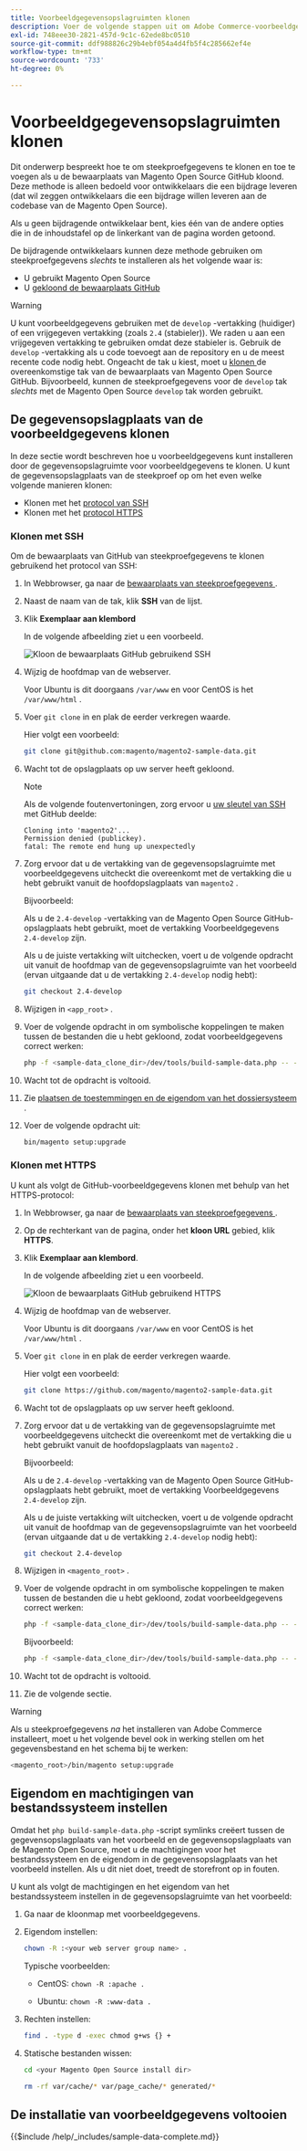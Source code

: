 ```yaml
---
title: Voorbeeldgegevensopslagruimten klonen
description: Voer de volgende stappen uit om Adobe Commerce-voorbeeldgegevens te installeren door Git-opslagplaatsen te klonen.
exl-id: 748eee30-2821-457d-9c1c-62ede8bc0510
source-git-commit: ddf988826c29b4ebf054a4d4fb5f4c285662ef4e
workflow-type: tm+mt
source-wordcount: '733'
ht-degree: 0%

---
```


# Voorbeeldgegevensopslagruimten klonen

Dit onderwerp bespreekt hoe te om steekproefgegevens te klonen en toe te voegen als u de bewaarplaats van Magento Open Source GitHub kloond. Deze methode is alleen bedoeld voor ontwikkelaars die een bijdrage leveren (dat wil zeggen ontwikkelaars die een bijdrage willen leveren aan de codebase van de Magento Open Source).

Als u geen bijdragende ontwikkelaar bent, kies één van de andere opties die in de inhoudstafel op de linkerkant van de pagina worden getoond.

De bijdragende ontwikkelaars kunnen deze methode gebruiken om steekproefgegevens *slechts* te installeren als het volgende waar is:

* U gebruikt Magento Open Source
* U [ gekloond de bewaarplaats GitHub ](https://developer.adobe.com/commerce/contributor/guides/install/clone-repository/)

>[!WARNING]
>
>U kunt voorbeeldgegevens gebruiken met de `develop` -vertakking (huidiger) of een vrijgegeven vertakking (zoals `2.4` (stabieler)). We raden u aan een vrijgegeven vertakking te gebruiken omdat deze stabieler is. Gebruik de `develop` -vertakking als u code toevoegt aan de repository en u de meest recente code nodig hebt. Ongeacht de tak u kiest, moet u [ klonen ](https://developer.adobe.com/commerce/contributor/guides/install/clone-repository/) de overeenkomstige tak van de bewaarplaats van Magento Open Source GitHub. Bijvoorbeeld, kunnen de steekproefgegevens voor de `develop` tak *slechts* met de Magento Open Source `develop` tak worden gebruikt.

## De gegevensopslagplaats van de voorbeeldgegevens klonen

In deze sectie wordt beschreven hoe u voorbeeldgegevens kunt installeren door de gegevensopslagruimte voor voorbeeldgegevens te klonen. U kunt de gegevensopslagplaats van de steekproef op om het even welke volgende manieren klonen:

* Klonen met het [ protocol van SSH ](#clone-with-ssh)
* Klonen met het [ protocol HTTPS ](#clone-with-https)

### Klonen met SSH

Om de bewaarplaats van GitHub van steekproefgegevens te klonen gebruikend het protocol van SSH:

1. In Webbrowser, ga naar de [ bewaarplaats van steekproefgegevens ](https://github.com/magento/magento2-sample-data).
1. Naast de naam van de tak, klik **SSH** van de lijst.
1. Klik **Exemplaar aan klembord**

   In de volgende afbeelding ziet u een voorbeeld.

   ![ Kloon de bewaarplaats GitHub gebruikend SSH ](../../assets/installation/install_mage2_clone-ssh.png)

1. Wijzig de hoofdmap van de webserver.

   Voor Ubuntu is dit doorgaans `/var/www` en voor CentOS is het `/var/www/html` .

1. Voer `git clone` in en plak de eerder verkregen waarde.

   Hier volgt een voorbeeld:

   ```bash
   git clone git@github.com:magento/magento2-sample-data.git
   ```

1. Wacht tot de opslagplaats op uw server heeft gekloond.

   >[!NOTE]
   >
   >Als de volgende foutenvertoningen, zorg ervoor u [ uw sleutel van SSH ](https://docs.github.com/articles/generating-ssh-keys/) met GitHub deelde:<br>

   ```terminal
   Cloning into 'magento2'...
   Permission denied (publickey).
   fatal: The remote end hung up unexpectedly
   ```

1. Zorg ervoor dat u de vertakking van de gegevensopslagruimte met voorbeeldgegevens uitcheckt die overeenkomt met de vertakking die u hebt gebruikt vanuit de hoofdopslagplaats van `magento2` .

   Bijvoorbeeld:

   Als u de `2.4-develop` -vertakking van de Magento Open Source GitHub-opslagplaats hebt gebruikt, moet de vertakking Voorbeeldgegevens `2.4-develop` zijn.

   Als u de juiste vertakking wilt uitchecken, voert u de volgende opdracht uit vanuit de hoofdmap van de gegevensopslagruimte van het voorbeeld (ervan uitgaande dat u de vertakking `2.4-develop` nodig hebt):

   ```bash
   git checkout 2.4-develop
   ```

1. Wijzigen in `<app_root>` .
1. Voer de volgende opdracht in om symbolische koppelingen te maken tussen de bestanden die u hebt gekloond, zodat voorbeeldgegevens correct werken:

   ```bash
   php -f <sample-data_clone_dir>/dev/tools/build-sample-data.php -- --ce-source="<path_to_your_magento_instance>"
   ```

1. Wacht tot de opdracht is voltooid.

1. Zie [ plaatsen de toestemmingen en de eigendom van het dossiersysteem ](#set-file-system-ownership-and-permissions).

1. Voer de volgende opdracht uit:

   ```bash
   bin/magento setup:upgrade
   ```

### Klonen met HTTPS

U kunt als volgt de GitHub-voorbeeldgegevens klonen met behulp van het HTTPS-protocol:

1. In Webbrowser, ga naar de [ bewaarplaats van steekproefgegevens ](https://github.com/magento/magento2-sample-data).
1. Op de rechterkant van de pagina, onder het **kloon URL** gebied, klik **HTTPS**.
1. Klik **Exemplaar aan klembord**.

   In de volgende afbeelding ziet u een voorbeeld.

   ![ Kloon de bewaarplaats GitHub gebruikend HTTPS ](../../assets/installation/install_mage2_clone-https.png)

1. Wijzig de hoofdmap van de webserver.

   Voor Ubuntu is dit doorgaans `/var/www` en voor CentOS is het `/var/www/html` .

1. Voer `git clone` in en plak de eerder verkregen waarde.

   Hier volgt een voorbeeld:

   ```bash
   git clone https://github.com/magento/magento2-sample-data.git
   ```

1. Wacht tot de opslagplaats op uw server heeft gekloond.
1. Zorg ervoor dat u de vertakking van de gegevensopslagruimte met voorbeeldgegevens uitcheckt die overeenkomt met de vertakking die u hebt gebruikt vanuit de hoofdopslagplaats van `magento2` .

   Bijvoorbeeld:

   Als u de `2.4-develop` -vertakking van de Magento Open Source GitHub-opslagplaats hebt gebruikt, moet de vertakking Voorbeeldgegevens `2.4-develop` zijn.

   Als u de juiste vertakking wilt uitchecken, voert u de volgende opdracht uit vanuit de hoofdmap van de gegevensopslagruimte van het voorbeeld (ervan uitgaande dat u de vertakking `2.4-develop` nodig hebt):

   ```bash
   git checkout 2.4-develop
   ```

1. Wijzigen in `<magento_root>` .
1. Voer de volgende opdracht in om symbolische koppelingen te maken tussen de bestanden die u hebt gekloond, zodat voorbeeldgegevens correct werken:

   ```bash
   php -f <sample-data_clone_dir>/dev/tools/build-sample-data.php -- --ce-source="<path_to_your_magento_instance>"
   ```

   Bijvoorbeeld:

   ```bash
   php -f <sample-data_clone_dir>/dev/tools/build-sample-data.php -- --ce-source="/var/www/magento2"
   ```

1. Wacht tot de opdracht is voltooid.
1. Zie de volgende sectie.

>[!WARNING]
>
>Als u steekproefgegevens *na* het installeren van Adobe Commerce installeert, moet u het volgende bevel ook in werking stellen om het gegevensbestand en het schema bij te werken:
>
>```bash
><magento_root>/bin/magento setup:upgrade
>```

## Eigendom en machtigingen van bestandssysteem instellen

Omdat het `php build-sample-data.php` -script symlinks creëert tussen de gegevensopslagplaats van het voorbeeld en de gegevensopslagplaats van de Magento Open Source, moet u de machtigingen voor het bestandssysteem en de eigendom in de gegevensopslagplaats van het voorbeeld instellen. Als u dit niet doet, treedt de storefront op in fouten.

U kunt als volgt de machtigingen en het eigendom van het bestandssysteem instellen in de gegevensopslagruimte van het voorbeeld:

1. Ga naar de kloonmap met voorbeeldgegevens.
1. Eigendom instellen:

   ```bash
   chown -R :<your web server group name> .
   ```

   Typische voorbeelden:

   * CentOS: `chown -R :apache .`

   * Ubuntu: `chown -R :www-data .`

1. Rechten instellen:

   ```bash
   find . -type d -exec chmod g+ws {} +
   ```

1. Statische bestanden wissen:

   ```bash
   cd <your Magento Open Source install dir>
   ```

   ```bash
   rm -rf var/cache/* var/page_cache/* generated/*
   ```

## De installatie van voorbeeldgegevens voltooien

{{$include /help/_includes/sample-data-complete.md}}
